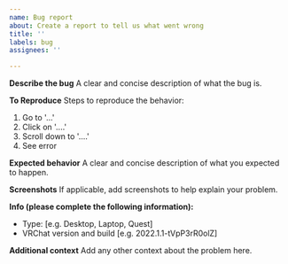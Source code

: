 ```yaml
---
name: Bug report
about: Create a report to tell us what went wrong
title: ''
labels: bug
assignees: ''

---
```


**Describe the bug**
A clear and concise description of what the bug is.

**To Reproduce**
Steps to reproduce the behavior:
1. Go to '...'
2. Click on '....'
3. Scroll down to '....'
4. See error

**Expected behavior**
A clear and concise description of what you expected to happen.

**Screenshots**
If applicable, add screenshots to help explain your problem.

**Info (please complete the following information):**
 - Type: [e.g. Desktop, Laptop, Quest]
 - VRChat version and build [e.g. 2022.1.1-tVpP3rR0olZ]

**Additional context**
Add any other context about the problem here.
